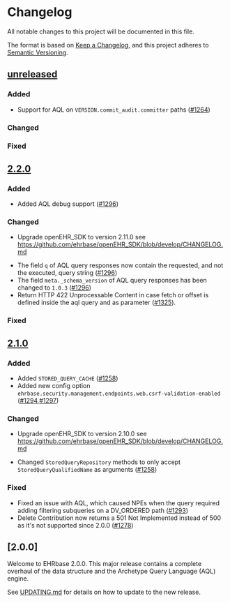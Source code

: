# Changelog

All notable changes to this project will be documented in this file.

The format is based on [Keep a Changelog](https://keepachangelog.com/en/1.0.0/), and this project adheres
to [Semantic Versioning](https://semver.org/spec/v2.0.0.html).

## [unreleased]
 ### Added
* Support for AQL on `VERSION.commit_audit.committer` paths ([#1264](https://github.com/ehrbase/ehrbase/pull/1264))
 ### Changed 
 ### Fixed 

## [2.2.0]
### Added
* Added AQL debug support ([#1296](https://github.com/ehrbase/ehrbase/pull/1296))
### Changed 
 - Upgrade openEHR_SDK to version 2.11.0 see https://github.com/ehrbase/openEHR_SDK/blob/develop/CHANGELOG.md
* The field `q` of AQL query responses now contain the requested, and not the executed, query string  ([#1296](https://github.com/ehrbase/ehrbase/pull/1296))
* The field `meta._schema_version` of AQL query responses has been changed to `1.0.3`  ([#1296](https://github.com/ehrbase/ehrbase/pull/1296))
* Return HTTP 422 Unprocessable Content in case fetch or offset is defined inside the aql query and as parameter ([#1325](https://github.com/ehrbase/ehrbase/pull/1325)).
### Fixed

## [2.1.0]
 ### Added
* Added `STORED_QUERY_CACHE` ([#1258](https://github.com/ehrbase/ehrbase/pull/1258))
* Added new config option `ehrbase.security.management.endpoints.web.csrf-validation-enabled` ([#1294](https://github.com/ehrbase/ehrbase/pull/1294),[#1297](https://github.com/ehrbase/ehrbase/pull/1297))
 ### Changed 
 - Upgrade openEHR_SDK to version 2.10.0 see https://github.com/ehrbase/openEHR_SDK/blob/develop/CHANGELOG.md 
* Changed `StoredQueryRepository` methods to only accept `StoredQueryQualifiedName` as arguments ([#1258](https://github.com/ehrbase/ehrbase/pull/1258))
 ### Fixed 
* Fixed an issue with AQL, which caused NPEs when the query required adding filtering subqueries on a DV_ORDERED path ([#1293](https://github.com/ehrbase/ehrbase/pull/1293))
* Delete Contribution now returns a 501 Not Implemented instead of 500 as it's not supported since 2.0.0 ([#1278](https://github.com/ehrbase/ehrbase/pull/1278))

## [2.0.0]
  Welcome to EHRbase 2.0.0. This major release contains a complete overhaul of the data structure and 
  the Archetype Query Language (AQL) engine.
  
  See [UPDATING.md](./UPDATING.md) for details on how to update to the new release.

[2.1.0]: https://github.com/ehrbase/ehrbase/compare/v2.0.0...v2.1.0
[2.2.0]: https://github.com/ehrbase/ehrbase/compare/v2.1.0...v2.2.0
[unreleased]: https://github.com/ehrbase/ehrbase/compare/v2.2.0...HEAD
